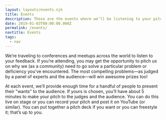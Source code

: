 ```yaml
---
layout: layouts/events.njk
title: Events
description: These are the events where we’ll be listening to your pitches on why we need to go solve a particular problem.
date: 2019-01-03T00:00:00.000Z
permalink: /events/
navtitle: Events
tags:
  - nav
---
```


We’re traveling to conferences and meetups across the world to listen to your feedback. If you’re attending, you may get the opportunity to pitch us on why we (as a community) need to go solve a particular problem or deficiency you’ve encountered. The most compelling problems—as judged by a panel of experts and the audience—will win awesome prizes too!

At each event, we’ll provide enough time for a handful of people to present their "wants" to the audience. If yours is chosen, you’ll have about 5 minutes to make your pitch to the judges and the audience. You can do this live on stage or you can record your pitch and post it on YouTube (or similar). You can put together a pitch deck if you want or you can freestyle it; that’s up to you.
